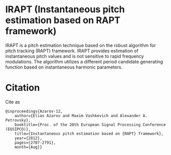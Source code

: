 # IRAPT (Instantaneous pitch estimation based on RAPT framework)
IRAPT is a pitch estimation technique based on the robust algorithm for pitch tracking (RAPT) framework. IRAPT provides estimation of instantaneous pitch values and is not sensitive to rapid frequency modulations. The algorithm utilizes a different period candidate generating function based on instantaneous harmonic parameters.

# Citation
Cite as
```
@inproceedings{Azarov-12, 
	author={Elias Azarov and Maxim Vashkevich and Alexander A. Petrovsky}, 
	booktitle={Proc. of the 20th European Signal Processing Conference (EUSIPCO)}, 
	title={Instantaneous pitch estimation based on {RAPT} framework}, 
	year={2012}, 
	pages={2787-2791}, 	
	month={Aug}}
```
